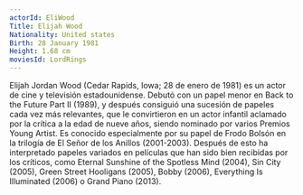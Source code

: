 ```yaml
---
actorId: EliWood
Title: Elijah Wood
Nationality: United states
Birth: 28 January 1981
Height: 1.68 cm
moviesId: LordRings
---
```


Elijah Jordan Wood (Cedar Rapids, Iowa; 28 de enero de 1981) es un actor de cine y televisión estadounidense. Debutó con un papel menor en Back to the Future Part II (1989), y después consiguió una sucesión de papeles cada vez más relevantes, que le convirtieron en un actor infantil aclamado por la crítica a la edad de nueve años, siendo nominado por varios Premios Young Artist. Es conocido especialmente por su papel de Frodo Bolsón en la trilogía de El Señor de los Anillos (2001-2003). Después de esto ha interpretado papeles variados en películas que han sido bien recibidas por los críticos, como Eternal Sunshine of the Spotless Mind (2004), Sin City (2005), Green Street Hooligans (2005), Bobby (2006), Everything Is Illuminated (2006) o Grand Piano (2013). 